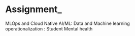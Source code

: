 # Assignment_
MLOps and Cloud Native  AI/ML: Data and Machine  learning operationalization :
Student Mental health
